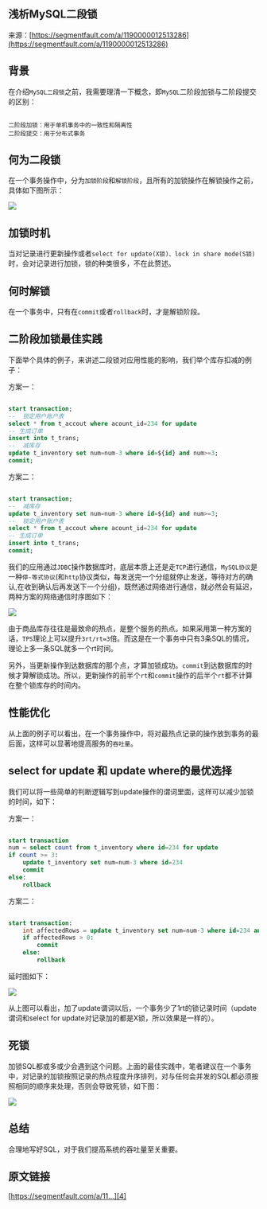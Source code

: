 ## 浅析MySQL二段锁

来源：[https://segmentfault.com/a/1190000012513286](https://segmentfault.com/a/1190000012513286)


## 背景

在介绍`MySQL二段锁`之前，我需要理清一下概念，即`MySQL`二阶段加锁与二阶段提交的区别：

```

二阶段加锁：用于单机事务中的一致性和隔离性
二阶段提交：用于分布式事务

```

## 何为二段锁

在一个事务操作中，分为`加锁阶段`和`解锁阶段`，且所有的加锁操作在解锁操作之前，具体如下图所示：

![][0]

## 加锁时机

当对记录进行更新操作或者`select for update(X锁)、lock in share mode(S锁)`时，会对记录进行加锁，锁的种类很多，不在此赘述。

## 何时解锁

在一个事务中，只有在`commit`或者`rollback`时，才是解锁阶段。

## 二阶段加锁最佳实践

下面举个具体的例子，来讲述二段锁对应用性能的影响，我们举个库存扣减的例子：

方案一：
```sql

start transaction;
--  锁定用户账户表
select * from t_accout where acount_id=234 for update
-- 生成订单
insert into t_trans;
--  减库存
update t_inventory set num=num-3 where id=${id} and num>=3;
commit;

```
方案二：

```sql

start transaction;
--  减库存
update t_inventory set num=num-3 where id=${id} and num>=3;
--  锁定用户账户表
select * from t_accout where acount_id=234 for update
-- 生成订单
insert into t_trans;
commit;

```

我们的应用通过`JDBC`操作数据库时，底层本质上还是走`TCP`进行通信，`MySQL协议`是一种`停-等式协议`(和`http`协议类似，每发送完一个分组就停止发送，等待对方的确认,在收到确认后再发送下一个分组)，既然通过网络进行通信，就必然会有延迟，两种方案的网络通信时序图如下：

![][1]

由于商品库存往往是最致命的热点，是整个服务的热点。如果采用第一种方案的话，`TPS`理论上可以提升`3rt/rt=3`倍。而这是在一个事务中只有3条SQL的情况，理论上多一条SQL就多一个rt时间。

另外，当更新操作到达数据库的那个点，才算加锁成功。`commit`到达数据库的时候才算解锁成功。所以，更新操作的前半个`rt`和`commit`操作的后半个`rt`都不计算在整个锁库存的时间内。

## 性能优化

从上面的例子可以看出，在一个事务操作中，将对最热点记录的操作放到事务的最后面，这样可以显著地提高服务的`吞吐量`。

## select for update 和 update where的最优选择

我们可以将一些简单的判断逻辑写到update操作的谓词里面，这样可以减少加锁的时间，如下：

方案一：
```sql

start transaction
num = select count from t_inventory where id=234 for update
if count >= 3:
    update t_inventory set num=num-3 where id=234
    commit 
else:
    rollback

```

方案二：

```sql

start transaction:
    int affectedRows = update t_inventory set num=num-3 where id=234 and num>=3
    if affectedRows > 0:
        commit
    else:
        rollback

```

延时图如下：

![][2]

从上图可以看出，加了update谓词以后，一个事务少了1rt的锁记录时间（update谓词和select for update对记录加的都是X锁，所以效果是一样的）。

## 死锁

加锁SQL都或多或少会遇到这个问题。上面的最佳实践中，笔者建议在一个事务中，对记录的加锁按照记录的热点程度升序排列，对与任何会并发的SQL都必须按照相同的顺序来处理，否则会导致死锁，如下图：

![][3]

## 总结

合理地写好SQL，对于我们提高系统的吞吐量至关重要。

## 原文链接

[https://segmentfault.com/a/11...][4]

[4]: https://segmentfault.com/a/1190000012513286
[0]: ./img/1460000012513291.png
[1]: ./img/1460000012513292.png
[2]: ./img/1460000012513293.png
[3]: ./img/1460000012513294.png